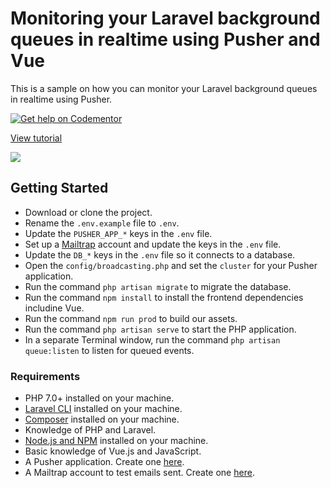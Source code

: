 # Monitoring your Laravel background queues in realtime using Pusher and Vue
This is a sample on how you can monitor your Laravel background queues in realtime using Pusher.

[![Get help on Codementor](https://cdn.codementor.io/badges/get_help_github.svg)](https://www.codementor.io/neoighodaro?utm_source=github&utm_medium=button&utm_term=neoighodaro&utm_campaign=github)

[View tutorial](https://pusher.com/tutorials/monitoring-laravel-background-queues)

![](https://www.dropbox.com/s/dd2w0m8k77ucra6/Monitoring-Laravel-Background-Queues-in-realtime-using-Pusher.gif?raw=1)

## Getting Started
- Download or clone the project.
- Rename the `.env.example` file to `.env`.
- Update the `PUSHER_APP_*` keys in the `.env` file.
- Set up a [Mailtrap](https://mailtrap.io) account and update the keys in the `.env` file.
- Update the `DB_*` keys in the `.env` file so it connects to a database.
- Open the `config/broadcasting.php` and set the `cluster` for your Pusher application.
- Run the command `php artisan migrate` to migrate the database.
- Run the command `npm install` to install the frontend dependencies includine Vue.
- Run the command `npm run prod` to build our assets.
- Run the command `php artisan serve` to start the PHP application.
- In a separate Terminal window, run the command `php artisan queue:listen` to listen for queued events.


### Requirements
- PHP 7.0+ installed on your machine.
- [Laravel CLI](https://laravel.com/docs/5.5/installation) installed on your machine.
- [Composer](https://getcomposer.org/doc/00-intro.md#installation-linux-unix-osx) installed on your machine.
- Knowledge of PHP and Laravel.
- [Node.js and NPM](https://docs.npmjs.com/getting-started/installing-node) installed on your machine.
- Basic knowledge of Vue.js and JavaScript.
- A Pusher application. Create one [here](https://pusher.com).
- A Mailtrap account to test emails sent. Create one [here](https://mailtrap.io).
